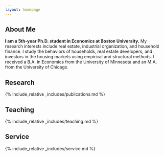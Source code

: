 ```yaml
---
layout: homepage
---
```


## About Me

**I am a 5th-year Ph.D. student in Economics at Boston University.** 
My research interests include real estate, industrial organization, and household finance. I study the behaviors of households, real estate developers, and investors in the housing markets using empirical and structural methods. I received a B.A. in Economics from the University of Minnesota and an M.A. from the University of Chicago.


<!-- 
-->


## Research 

{% include_relative _includes/publications.md %}

## Teaching

{% include_relative _includes/teaching.md %}

## Service

{% include_relative _includes/service.md %}
